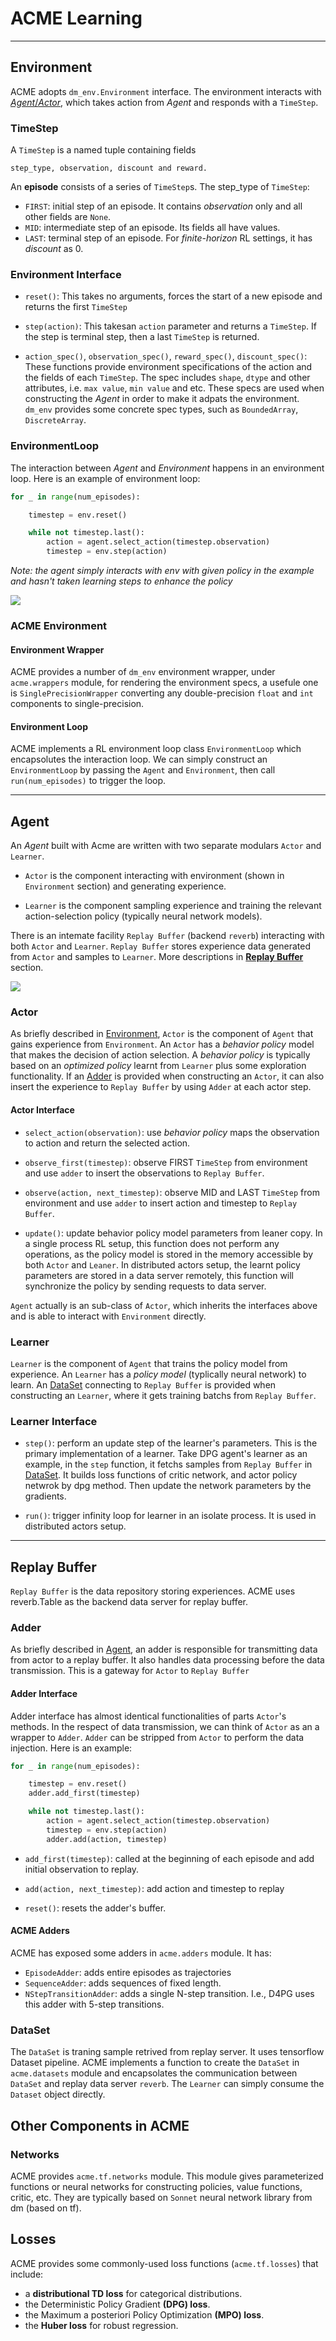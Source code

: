 # ACME Learning

----

## Environment

ACME adopts `dm_env.Environment` interface. The environment interacts with [*Agent*/*Actor*](#Agent), which takes action from *Agent* and responds with a `TimeStep`.

### TimeStep

A `TimeStep` is a named tuple containing fields

``` none
step_type, observation, discount and reward.
```

An **episode** consists of a series of `TimeStep`s. The step_type of `TimeStep`:
 
* `FIRST`: initial step of an episode. It contains *observation* only and all other fields are `None`.
* `MID`: intermediate step of an episode. Its fields all have values.
* `LAST`: terminal step of an episode. For *finite-horizon* RL settings, it has *discount* as 0.  

### Environment Interface

* `reset()`: This takes no arguments, forces the start of a new episode and returns the first `TimeStep`

* `step(action)`: This takesan `action` parameter and returns a `TimeStep`. If the step is terminal step, then a last `TimeStep` is returned. 

* `action_spec()`, `observation_spec()`, `reward_spec()`, `discount_spec()`: These functions provide environment specifications of the action and the fields of each `TimeStep`. The spec includes `shape`, `dtype` and other attributes, i.e. `max value`, `min value` and etc. These specs are used when constructing the *Agent* in order to make it adpats the environment. `dm_env` provides some concrete spec types, such as `BoundedArray`, `DiscreteArray`.

### EnvironmentLoop

The interaction between *Agent* and *Environment* happens in an environment loop. Here is an example of environment loop:

```python
for _ in range(num_episodes):

    timestep = env.reset()

    while not timestep.last():
        action = agent.select_action(timestep.observation)
        timestep = env.step(action)
```

*Note: the agent simply interacts with env with given policy in the example and hasn't taken learning steps to enhance the policy* 

<img src="diagrams/environment_loop.png" style="max-width:100%;">

### ACME Environment

#### Environment Wrapper

ACME provides a number of `dm_env` environment wrapper, under `acme.wrappers` module, for rendering the environment specs, a usefule one is `SinglePrecisionWrapper` converting any double-precision `float` and `int` components to single-precision.  

#### Environment Loop

ACME implements a RL environment loop class `EnvironmentLoop` which encapsolutes the interaction loop. We can simply construct an `EnvironmentLoop` by passing the `Agent` and `Environment`, then call `run(num_episodes)` to trigger the loop.

----

## Agent

An *Agent* built with Acme are written with two separate modulars `Actor` and `Learner`.

* `Actor` is the component interacting with environment (shown in `Environment` section) and generating experience.

* `Learner` is the component sampling experience and training the relevant action-selection policy (typically neural network models).  

There is an intemate facility `Replay Buffer` (backend `reverb`) interacting with both `Actor` and `Learner`. `Replay Buffer` stores experience data generated from `Actor` and samples to `Learner`. More descriptions in [**Replay Buffer**](#Replay-Buffer) section.

<img src="diagrams/agent_loop.png" style="max-width:100%;">

### Actor

As briefly described in [Environment](#Environment), `Actor` is the component of `Agent` that gains experience from `Environment`. An `Actor` has a *behavior policy* model that makes the decision of action selection. A *behavior policy* is typically based on an *optimized policy* learnt from `Learner` plus some exploration functionality. If an [Adder](#Adder) is provided when constructing an `Actor`, it can also insert the experience to `Replay Buffer` by using `Adder` at each actor step.

#### Actor Interface

* `select_action(observation)`: use *behavior policy* maps the observation to action and return the selected action.

* `observe_first(timestep)`: observe FIRST `TimeStep` from environment and use `adder` to insert the observations to `Replay Buffer`.

* `observe(action, next_timestep)`: observe MID and LAST `TimeStep` from environment and use `adder` to insert action and timestep to `Replay Buffer`.

* `update()`: update behavior policy model parameters from leaner copy. In a single process RL setup, this function does not perform any operations, as the policy model is stored in the memory accessible by both `Actor` and `Leaner`. In distributed actors setup, the learnt policy parameters are stored in a data server remotely, this function will synchronize the policy by sending requests to data server.

`Agent` actually is an sub-class of `Actor`, which inherits the interfaces above and is able to interact with `Environment` directly.

### Learner

`Learner` is the component of `Agent` that trains the policy model from experience. An `Learner` has a *policy model* (typlically neural network) to learn. An [DataSet](#Dataset) connecting to `Replay Buffer` is provided when constructing an `Learner`, where it gets training batchs from `Replay Buffer`.  

### Learner Interface

* `step()`: perform an update step of the learner's parameters. This is the primary implementation of a learner. Take DPG agent's learner as an example, in the `step` function, it fetchs samples from `Replay Buffer` in [DataSet](#DataSet). It builds loss functions of critic network, and actor policy netwrok by dpg method. Then update the network parameters by the gradients.

* `run()`: trigger infinity loop for learner in an isolate process. It is used in distributed actors setup.

----

## Replay Buffer

`Replay Buffer` is the data repository storing experiences. ACME uses reverb.Table as the backend data server for replay buffer.

### Adder

As briefly described in [Agent](#Agent), an adder is responsible for transmitting data from actor to a replay buffer. It also handles data processing before the data transmission. This is a gateway for `Actor` to `Replay Buffer`

#### Adder Interface

Adder interface has almost identical functionalities of parts `Actor`'s methods.    In the respect of data transmission, we can think of `Actor` as an a wrapper to `Adder`. `Adder` can be stripped from `Actor` to perform the data injection. Here is an example:

```python
for _ in range(num_episodes):

    timestep = env.reset()
    adder.add_first(timestep)

    while not timestep.last():
        action = agent.select_action(timestep.observation)
        timestep = env.step(action)
        adder.add(action, timestep)
``` 

* `add_first(timestep)`: called at the beginning of each episode and add initial observation to replay.

* `add(action, next_timestep)`: add action and timestep to replay

* `reset()`: resets the adder's buffer.

#### ACME Adders

ACME has exposed some adders in `acme.adders` module. It has:

* `EpisodeAdder`: adds entire episodes as trajectories
* `SequenceAdder`: adds sequences of fixed length.
* `NStepTransitionAdder`: adds a single N-step transition. I.e., D4PG uses this adder with 5-step transitions.

### DataSet

The `DataSet` is traning sample retrived from replay server. It uses tensorflow Dataset pipeline. ACME implements a function to create the `DataSet` in `acme.datasets` module and encapsolates the communication between `DataSet` and replay data server `reverb`. The `Learner` can simply consume the `Dataset` object directly.

## Other Components in ACME

### Networks

ACME provides `acme.tf.networks` module. This module gives parameterized functions or neural networks for constructing policies, value functions, critic, etc. They are typically based on `Sonnet` neural network library from dm (based on tf).

## Losses

ACME provides some commonly-used loss functions (`acme.tf.losses`) that include:

* a **distributional TD loss** for categorical distributions.
* the Deterministic Policy Gradient **(DPG) loss**.
* the Maximum a posteriori Policy Optimization **(MPO) loss**.
* the **Huber loss** for robust regression.